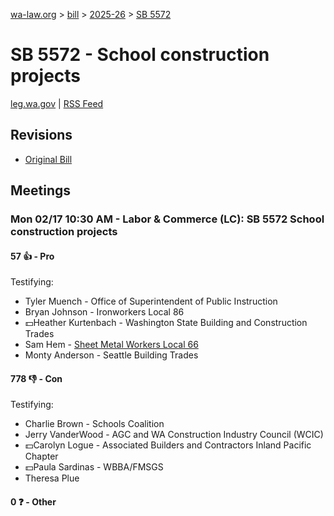 [wa-law.org](/) > [bill](/bill/) > [2025-26](/bill/2025-26/) > [SB 5572](/bill/2025-26/sb/5572/)

# SB 5572 - School construction projects
[leg.wa.gov](https://app.leg.wa.gov/billsummary?BillNumber=5572&Year=2025&Initiative=false) | [RSS Feed](./rss.xml)

## Revisions
* [Original Bill](1/)

## Meetings
### Mon 02/17 10:30 AM - Labor & Commerce (LC): SB 5572 School construction projects
#### 57 👍 - Pro
Testifying:
* Tyler Muench - Office of Superintendent of Public Instruction
* Bryan Johnson - Ironworkers Local 86
* 💵Heather Kurtenbach - Washington State Building and Construction Trades
* Sam Hem - [Sheet Metal Workers Local 66](/org/sheet_metal_workers_local_66/)
* Monty Anderson - Seattle Building Trades

#### 778 👎 - Con
Testifying:
* Charlie Brown - Schools Coalition
* Jerry VanderWood - AGC and WA Construction Industry Council (WCIC)
* 💵Carolyn Logue - Associated Builders and Contractors Inland Pacific Chapter
* 💵Paula Sardinas - WBBA/FMSGS
* Theresa Plue

#### 0 ❓ - Other
